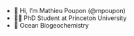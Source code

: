 - 👋 Hi, I’m Mathieu Poupon (@mpoupon)
- 👨‍🎓 PhD Student at Princeton University
- 🌊 Ocean Biogeochemistry
